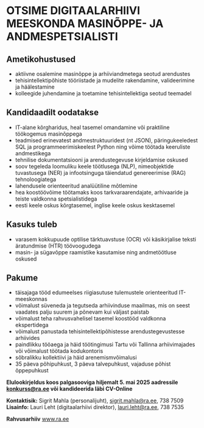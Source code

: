 # OTSIME DIGITAALARHIIVI MEESKONDA MASINÕPPE- JA ANDMESPETSIALISTI

## Ametikohustused
* aktiivne osalemine masinõppe ja arhiiviandmetega seotud arendustes
* tehisintellektipõhiste tööriistade ja mudelite rakendamine, valideerimine ja häälestamine
* kolleegide juhendamine ja toetamine tehisintellektiga seotud teemadel

## Kandidaadilt oodatakse
* IT-alane kõrgharidus, heal tasemel omandamine või praktiline töökogemus masinõppega
* teadmised erinevatest andmestruktuuridest (nt JSON), päringukeeledest SQL ja programmeerimiskeelest Python ning võime töötada keeruliste andmestikega
* tehnilise dokumentatsiooni ja arendustegevuse kirjeldamise oskused
* soov tegeleda loomuliku keele töötlusega (NLP), nimeobjektide tuvastusega (NER) ja infootsinguga täiendatud genereerimise (RAG) tehnoloogiatega
* lahendusele orienteeritud analüütiline mõtlemine
* hea koostöövõime töötamaks koos tarkvaraarendajate, arhivaaride ja teiste valdkonna spetsialistidega
* eesti keele oskus kõrgtasemel, inglise keele oskus kesktasemel

## Kasuks tuleb
* varasem kokkupuude optilise tärktuavstuse (OCR) või käsikirjalise teksti äratundmise (HTR) töövoogudega
* masin- ja sügavõppe raamistike kasutamise ning andmetöötluse oskused

## Pakume
* täisajaga tööd edumeelses riigiasutuse tulemustele orienteeritud IT-meeskonnas
* võimalust süveneda ja tegutseda arhiivinduse maailmas, mis on seest vaadates palju suurem ja põnevam kui väljast paistab
* võimalust teha rahvusvahelisel tasemel koostööd valdkonna ekspertidega
* võimalust panustada tehisintellektipõhistesse arendustegevustesse arhiivides
* paindlikku tööaega ja häid töötingimusi Tartu või Tallinna arhiivimajades või võimalust töötada kodukontoris
* sõbralikku kollektiivi ja häid arenemismvõimalusi
* 35 päeva põhipuhkust, 3 päeva talvepuhkust, vajaduse põhist õppepuhkust

**Elulookirjeldus koos palgasooviga hiljemalt 5. mai 2025 aadressile konkurss@ra.ee või kandideerida läbi CV-Online**

**Kontaktisik:** Sigrit Mahla (personalijuht), sigrit.mahla@ra.ee, 738 7509
**Lisainfo:** Lauri Leht (digitaalarhiivi direktor), lauri.leht@ra.ee, 738 7535

**Rahvusarhiiv**
www.ra.ee